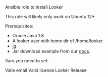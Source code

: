 Ansible role to install Looker

This role will likely only work on Ubuntu 12+

Prerequisites:

* Oracle Java 1.8
* A looker user with home dir of /home/looker
* [jq](https://stedolan.github.io/jq/)
* Jar download example from our [docs](https://docs.looker.com/setup-and-management/on-prem-install/download-looker-jar#calling_the_api).

Vars you need to set:

Valie email
Valid license
Looker Release
